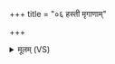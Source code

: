 +++
title = "०६ हस्ती मृगाणाम्"

+++
<details><summary>मूलम् (VS)</summary>

ह॒स्ती मृ॒गाणां॑ सु॒षदा॑मति॒ष्ठावा॑न्ब॒भूव॒ हि। तस्य॒ भगे॑न॒ वर्च॑सा॒भि षि॑ञ्चामि॒ माम॒हम् ॥
</details>